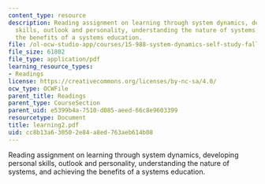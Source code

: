 ```yaml
---
content_type: resource
description: Reading assignment on learning through system dynamics, developing personal
  skills, outlook and personality, understanding the nature of systems, and achieving
  the benefits of a systems education.
file: /ol-ocw-studio-app/courses/15-988-system-dynamics-self-study-fall-1998-spring-1999/cc8b13a630502e84a8ed763aeb614b08_learning2.pdf
file_size: 61802
file_type: application/pdf
learning_resource_types:
- Readings
license: https://creativecommons.org/licenses/by-nc-sa/4.0/
ocw_type: OCWFile
parent_title: Readings
parent_type: CourseSection
parent_uid: e5399b4a-7510-d085-aeed-66c8e9603399
resourcetype: Document
title: learning2.pdf
uid: cc8b13a6-3050-2e84-a8ed-763aeb614b08
---
```

Reading assignment on learning through system dynamics, developing personal skills, outlook and personality, understanding the nature of systems, and achieving the benefits of a systems education.